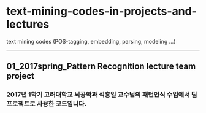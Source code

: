 # text-mining-codes-in-projects-and-lectures
text mining codes (POS-tagging, embedding, parsing, modeling ...)

-----------------------------------------------------------

## 01_2017spring_Pattern Recognition lecture team project
### 2017년 1학기 고려대학교 뇌공학과 석흥일 교수님의 패턴인식 수업에서 팀프로젝트로 사용한 코드입니다.
 


